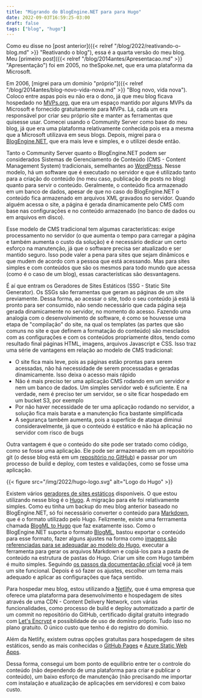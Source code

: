 ```yaml
---
title: "Migrando do BlogEngine.NET para para Hugo"
date: 2022-09-03T16:59:25-03:00
draft: false
tags: ["blog", "hugo"]
---
```


Como eu disse no [post anterior]({{< relref "/blog/2022/reativando-o-blog.md" >}} "Reativando o blog"), essa é a quarta versão do meu blog. Meu [primeiro post]({{< relref "/blog/2014antes/Apresentacao.md" >}} "Apresentação") foi em 2005, no theSpoke.net, que era uma plataforma da Microsoft. 

Em 2006, [migrei para um domínio "próprio"]({{< relref "/blog/2014antes/blog-novo-vida-nova.md" >}} "Blog novo, vida nova"). Coloco entre aspas pois eu não era o dono, já que meu blog ficava hospedado no [MVPs.org](https://mvps.org/), que era um espaço mantido por alguns MVPs da Microsoft e fornecido gratuitamente para MVPs. Lá, cada um era responsável por criar seu próprio site e manter as ferramentas que quisesse usar. Comecei usando o Community Server como base do meu blog, já que era uma plataforma relativamente conhecida pois era a mesma que a Microsoft utilizava em seus blogs. Depois, migrei para o [BlogEngine.NET](https://blogengine.io/), que era mais leve e simples, e o utilizei desde então. 

Tanto o Community Server quanto o BlogEngine.NET podem ser considerados Sistemas de Gerenciamento de Conteúdo (CMS - Content Management System) tradicionais, semelhantes ao [WordPress](https://wordpress.com/). Nesse modelo, há um software que é executado no servidor e que é utilizado tanto para a criação do conteúdo (no meu caso, publicação de posts no blog) quanto para servir o conteúdo. Geralmente, o conteúdo fica armazenado em um banco de dados, apesar de que no caso do BlogEngine.NET o conteúdo fica armazenado em arquivos XML gravados no servidor. Quando alguém acessa o site, a página é gerada dinamicamente pelo CMS com base nas configurações e no conteúdo armazenado (no banco de dados ou em arquivos em disco).

Esse modelo de CMS tradicional tem algumas características: exige processamento no servidor (o que aumenta o tempo para carregar a página e também aumenta o custo da solução) e é necessário dedicar um certo esforço na manutenção, já que o software precisa ser atualizado e ser mantido seguro. Isso pode valer a pena para sites que sejam dinâmicos e que mudem de acordo com a pessoa que está acessando. Mas para sites simples e com conteúdos que são os mesmos para todo mundo que acessa (como é o caso de um blog), essas características são desvantagens.

É aí que entram os Geradores de Sites Estáticos (SSG - Static Site Generator). Os SSGs são ferramentas que geram as páginas de um site previamente. Dessa forma, ao acessar o site, todo o seu conteúdo já está lá pronto para ser consumido, não sendo necessário que cada página seja gerada dinamicamente no servidor, no momento do acesso. Fazendo uma analogia com o desenvolvimento de software, é como se houvesse uma etapa de "compilação" do site, na qual os templates (as partes que são comuns no site e que definem a formatação do conteúdo) são mesclados com as configurações e com os conteúdos propriamente ditos, tendo como resultado final páginas HTML, imagens, arquivos Javascript e CSS. Isso traz uma série de vantagens em relação ao modelo de CMS tradicional:

* O site fica mais leve, pois as páginas estão prontas para serem acessadas, não há necessidade de serem processadas e geradas dinamicamente. Isso deixa o acesso mais rápido
* Não é mais preciso ter uma aplicação CMS rodando em um servidor e nem um banco de dados. Um simples servidor web é suficiente. E na verdade, nem é preciso ter um servidor, se o site ficar hospedado em um bucket S3, por exemplo
* Por não haver necessidade de ter uma aplicação rodando no servidor, a solução fica mais barata e a manutenção fica bastante simplificada
* A segurança também aumenta, pois a superfície de ataque diminui consideravelmente, já que o conteúdo é estático e não há aplicação no servidor com risco de bugs

Outra vantagem é que o conteúdo do site pode ser tratado como código, como se fosse uma aplicação. Ele pode ser armazenado em um repositório git (o desse blog está em um [repositório no GitHub](https://github.com/roneda/bytenotfound)) e passar por um processo de build e deploy, com testes e validações, como se fosse uma aplicação. 


{{< figure src="/img/2022/hugo-logo.svg" alt="Logo do Hugo" >}}


Existem vários [geradores de sites estáticos](https://jamstack.org/generators/) disponíveis. O que estou utilizando nesse blog é o [Hugo](https://gohugo.io/). A migração para ele foi relativamente simples. Como eu tinha um backup do meu blog anterior baseado no BlogEngine.NET, só foi necessário converter o conteúdo para [Markdown](https://pt.wikipedia.org/wiki/Markdown), que é o formato utilizado pelo Hugo. Felizmente, existe uma ferrramenta chamada [BlogML to Hugo](https://github.com/jijiechen/BlogML2Hugo) que faz exatamente isso. Como o BlogEngine.NET suporta o formato [BlogML](https://en.wikipedia.org/wiki/BlogML), bastou exportar o conteúdo para esse formato, fazer alguns ajustes na forma como [imagens são referenciadas para se adequadar ao modelo do Hugo](https://brianpeek.com/migrating-blogengine-net-to-ghost/), executar a ferramenta para gerar os arquivos Markdown e copiá-los para a pasta de conteúdo na estrutura de pastas do Hugo. Criar um site com Hugo também é muito simples. Seguindo [os passos da documentação oficial](https://gohugo.io/getting-started/quick-start/) você já tem um site funcional. Depois é só fazer os ajustes, escolher um tema mais adequado e aplicar as configurações que faça sentido.

Para hospedar meu blog, estou utilizando a [Netlify](https://www.netlify.com/), que é uma empresa que oferece uma plataforma para desenvolvimento e hospedagem de sites através de uma CDN - Content Delivery Network, com várias funcionalidades, como processo de build e deploy automatizado a partir de um commit no repositório do GitHub, certificado digital gratuito integrado com [Let's Encrypt](https://letsencrypt.org/pt-br/) e possiblidade de uso de domínio próprio. Tudo isso no plano gratuito. O único custo que tenho é do registro do domínio. 

Além da Netlify, existem outras opções gratuitas para hospedagem de sites estáticos, sendo as mais conhecidas o  [GitHub Pages](https://pages.github.com/) e [Azure Static Web Apps](https://docs.microsoft.com/en-us/azure/static-web-apps/overview).

Dessa forma, consegui um bom ponto de equilíbrio entre ter o controle do conteúdo (não dependendo de uma plataforma para criar e publicar o conteúdo), um baixo esforço de manutenção (não precisando me importar com instalação e atualização de aplicações em servidores) e com baixo custo.
